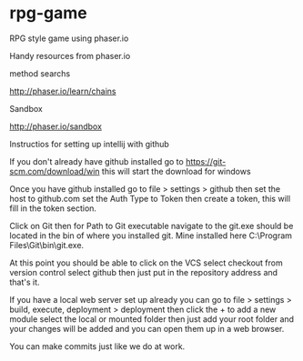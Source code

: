 # rpg-game
RPG style game using phaser.io

Handy resources from phaser.io

method searchs

http://phaser.io/learn/chains

Sandbox 

http://phaser.io/sandbox

Instructios for setting up intellij with github

If you don't already have github installed go to https://git-scm.com/download/win this will start the download for windows

Once you have github installed go to file > settings > github then set the host to github.com
set the Auth Type to Token then create a token, this will fill in the token section.

Click on Git then for Path to Git executable navigate to the git.exe should be located in the bin
of where you installed git. Mine installed here C:\Program Files\Git\bin\git.exe.

At this point you should be able to click on the VCS select checkout from version control
select github then just put in the repository address and that's it.

If you have a local web server set up already you can go to file > settings > build, execute, deployment > deployment
then click the + to add a new module select the local or mounted folder then just add your root folder and your changes
will be added and you can open them up in a web browser.

You can make commits just like we do at work.